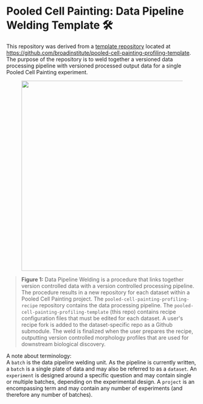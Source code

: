 # Pooled Cell Painting: Data Pipeline Welding Template :hammer_and_wrench:

This repository was derived from a [template repository](https://github.blog/2019-06-06-generate-new-repositories-with-repository-templates/) located at https://github.com/broadinstitute/pooled-cell-painting-profiling-template.
The purpose of the repository is to weld together a versioned data processing pipeline with versioned processed output data for a single Pooled Cell Painting experiment.

<p align="center">
<figure>
<img src="https://raw.githubusercontent.com/broadinstitute/pooled-cp-profiling-template/a57cb7f9e36b89ff56acf094f18ca06b1a53b719/media/pipeline_weld.png" width="500">
</figure>
</p>

> **Figure 1:** Data Pipeline Welding is a procedure that links together version controlled data with a version controlled processing pipeline.
The procedure results in a new repository for each dataset within a Pooled Cell Painting project.
The `pooled-cell-painting-profiling-recipe` repository contains the data processing pipeline.
The `pooled-cell-painting-profiling-template` (this repo) contains recipe configuration files that must be edited for each dataset.
A user's recipe fork is added to the dataset-specific repo as a Github submodule.
The weld is finalized when the user prepares the recipe, outputting version controlled morphology profiles that are used for downstream biological discovery.

A note about terminology:  
A `batch` is the data pipeline welding unit.
As the pipeline is currently written, a `batch` is a single plate of data and may also be referred to as a `dataset`.
An `experiment` is designed around a specific question and may contain single or multiple batches, depending on the experimental design.
A `project` is an encompassing term and may contain any number of experiments (and therefore any number of batches).
